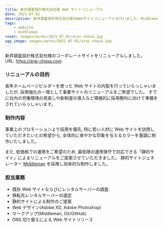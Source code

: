 ```yaml
---
title: 新井調査設計株式会社様 Web サイトリニューアル
date: 2021-07-01
description: 新井調査設計株式会社様のWebサイトリニューアルを行いました。Middleman による静的サイト生成を使って構築しています。
tags:
    - website
    - middleman
cover: images/works/2021-07-01/arai-chosa.jpg
ogp_image: images/works/2021-07-01/arai-chosa.jpg
---
```


<!-- textlint-disable -->

新井調査設計株式会社様のコーポレートサイトをリニューアルしました。<br>
URL: https://arai-chosa.com

<!-- textlint-enable -->

<!--more-->

### リニューアルの目的

長年ホームページビルダーを使った Web サイトの内製を行っていらっしゃいましたが, 採用強化の一環として事業サイトのリニューアルをご希望でした。
すでに社内の労働環境の見直しや新制度の導入など積極的に採用教科に向けて準備をされていらっしゃいます。


### 制作内容


事業上のプロモーションより採用を優先, 特に若い人材に Web サイトを訪問していただきたいとの希望から, 全体的に爽やかな印象を与えるカラーを基調に制作いたしました。

また, 低価格での運用をご希望のため, 最低限の運用保守で対応できる「静的サイト」によるリニューアルをご提案させていただきました。
静的サイトジェネレーター [Middleman](https://middlemanapp.com) を採用し効率的な制作しました。

### 担当業務

- 既存 Web サイトならびにレンタルサーバーの調査
- 移転先レンタルサーバーの選定
- 静的サイトによる制作のご提案
- Web デザイン(Adobe XD, Adobe Photoshop)
- マークアップ(Middleman, Git/GitHub)
- DNS 切り替えによる Web サイトリリース
